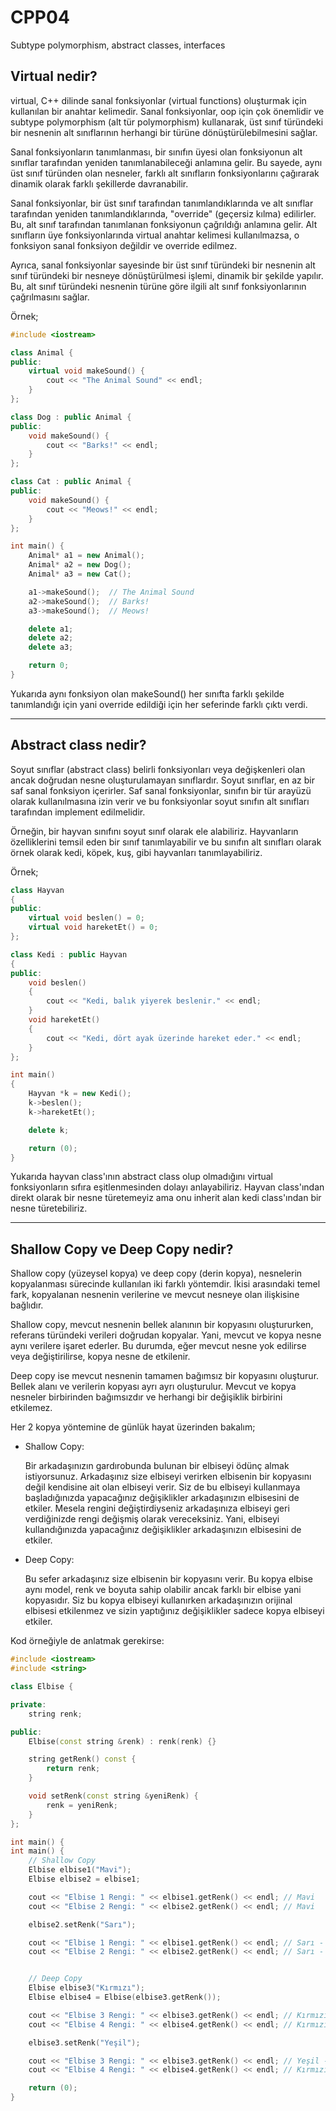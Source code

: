 # **CPP04**

Subtype polymorphism, abstract classes, interfaces

## Virtual nedir?

virtual, C++ dilinde sanal fonksiyonlar (virtual functions) oluşturmak için kullanılan bir anahtar kelimedir. Sanal fonksiyonlar, oop için çok önemlidir ve subtype polymorphism (alt tür polymorphism) kullanarak, üst sınıf türündeki bir nesnenin alt sınıflarının herhangi bir türüne dönüştürülebilmesini sağlar.

Sanal fonksiyonların tanımlanması, bir sınıfın üyesi olan fonksiyonun alt sınıflar tarafından yeniden tanımlanabileceği anlamına gelir. Bu sayede, aynı üst sınıf türünden olan nesneler, farklı alt sınıfların fonksiyonlarını çağırarak dinamik olarak farklı şekillerde davranabilir.

Sanal fonksiyonlar, bir üst sınıf tarafından tanımlandıklarında ve alt sınıflar tarafından yeniden tanımlandıklarında, "override" (geçersiz kılma) edilirler. Bu, alt sınıf tarafından tanımlanan fonksiyonun çağrıldığı anlamına gelir. Alt sınıfların üye fonksiyonlarında virtual anahtar kelimesi kullanılmazsa, o fonksiyon sanal fonksiyon değildir ve override edilmez.

Ayrıca, sanal fonksiyonlar sayesinde bir üst sınıf türündeki bir nesnenin alt sınıf türündeki bir nesneye dönüştürülmesi işlemi, dinamik bir şekilde yapılır. Bu, alt sınıf türündeki nesnenin türüne göre ilgili alt sınıf fonksiyonlarının çağrılmasını sağlar.

Örnek;
```cpp
#include <iostream>

class Animal {
public:
    virtual void makeSound() {
        cout << "The Animal Sound" << endl;
    }
};

class Dog : public Animal {
public:
    void makeSound() {
        cout << "Barks!" << endl;
    }
};

class Cat : public Animal {
public:
    void makeSound() {
        cout << "Meows!" << endl;
    }
};

int main() {
    Animal* a1 = new Animal();
    Animal* a2 = new Dog();
    Animal* a3 = new Cat();

    a1->makeSound();  // The Animal Sound
    a2->makeSound();  // Barks!
    a3->makeSound();  // Meows!

    delete a1;
    delete a2;
    delete a3;

    return 0;
}
```

Yukarıda aynı fonksiyon olan makeSound() her sınıfta farklı şekilde tanımlandığı için yani override edildiği için her seferinde farklı çıktı verdi.


---

## Abstract class nedir?

Soyut sınıflar (abstract class) belirli fonksiyonları veya değişkenleri olan ancak doğrudan nesne oluşturulamayan sınıflardır. Soyut sınıflar, en az bir saf sanal fonksiyon içerirler. Saf sanal fonksiyonlar, sınıfın bir tür arayüzü olarak kullanılmasına izin verir ve bu fonksiyonlar soyut sınıfın alt sınıfları tarafından implement edilmelidir.

Örneğin, bir hayvan sınıfını soyut sınıf olarak ele alabiliriz. Hayvanların özelliklerini temsil eden bir sınıf tanımlayabilir ve bu sınıfın alt sınıfları olarak örnek olarak kedi, köpek, kuş, gibi hayvanları tanımlayabiliriz.

Örnek;

```cpp
class Hayvan
{
public:
    virtual void beslen() = 0;
    virtual void hareketEt() = 0;
};

class Kedi : public Hayvan
{
public:
    void beslen()
    {
        cout << "Kedi, balık yiyerek beslenir." << endl;
    }
    void hareketEt()
    {
        cout << "Kedi, dört ayak üzerinde hareket eder." << endl;
    }
};

int main()
{
    Hayvan *k = new Kedi();
    k->beslen();
    k->hareketEt();

    delete k;

    return (0);
}

```

Yukarıda hayvan class'ının abstract class olup olmadığını virtual fonksiyonların sıfıra eşitlenmesinden dolayı anlayabiliriz. Hayvan class'ından direkt olarak bir nesne türetemeyiz ama onu inherit alan kedi class'ından bir nesne türetebiliriz.


---

## Shallow Copy ve Deep Copy nedir?

Shallow copy (yüzeysel kopya) ve deep copy (derin kopya), nesnelerin kopyalanması sürecinde kullanılan iki farklı yöntemdir. İkisi arasındaki temel fark, kopyalanan nesnenin verilerine ve mevcut nesneye olan ilişkisine bağlıdır.

Shallow copy, mevcut nesnenin bellek alanının bir kopyasını oluştururken, referans türündeki verileri doğrudan kopyalar. Yani, mevcut ve kopya nesne aynı verilere işaret ederler. Bu durumda, eğer mevcut nesne yok edilirse veya değiştirilirse, kopya nesne de etkilenir.

Deep copy ise mevcut nesnenin tamamen bağımsız bir kopyasını oluşturur. Bellek alanı ve verilerin kopyası ayrı ayrı oluşturulur. Mevcut ve kopya nesneler birbirinden bağımsızdır ve herhangi bir değişiklik birbirini etkilemez.

Her 2 kopya yöntemine de günlük hayat üzerinden bakalım;

- Shallow Copy:

    Bir arkadaşınızın gardırobunda bulunan bir elbiseyi ödünç almak istiyorsunuz. Arkadaşınız size elbiseyi verirken elbisenin bir kopyasını değil kendisine ait olan elbiseyi verir. Siz de bu elbiseyi kullanmaya başladığınızda yapacağınız değişiklikler arkadaşınızın elbisesini de etkiler. Mesela rengini değiştirdiyseniz arkadaşınıza elbiseyi geri verdiğinizde rengi değişmiş olarak vereceksiniz. Yani, elbiseyi kullandığınızda yapacağınız değişiklikler arkadaşınızın elbisesini de etkiler.

- Deep Copy:

    Bu sefer arkadaşınız size elbisenin bir kopyasını verir. Bu kopya elbise aynı model, renk ve boyuta sahip olabilir ancak farklı bir elbise yani kopyasıdır. Siz bu kopya elbiseyi kullanırken arkadaşınızın orijinal elbisesi etkilenmez ve sizin yaptığınız değişiklikler sadece kopya elbiseyi etkiler.


Kod örneğiyle de anlatmak gerekirse:

```cpp
#include <iostream>
#include <string>

class Elbise {

private:
    string renk;

public:
    Elbise(const string &renk) : renk(renk) {}

    string getRenk() const {
        return renk;
    }

    void setRenk(const string &yeniRenk) {
        renk = yeniRenk;
    }
};

int main() {
int main() {
    // Shallow Copy
    Elbise elbise1("Mavi");
    Elbise elbise2 = elbise1;

    cout << "Elbise 1 Rengi: " << elbise1.getRenk() << endl; // Mavi
    cout << "Elbise 2 Rengi: " << elbise2.getRenk() << endl; // Mavi

    elbise2.setRenk("Sarı");

    cout << "Elbise 1 Rengi: " << elbise1.getRenk() << endl; // Sarı - Etkilendi
    cout << "Elbise 2 Rengi: " << elbise2.getRenk() << endl; // Sarı - Değiştirildi


    // Deep Copy
    Elbise elbise3("Kırmızı");
    Elbise elbise4 = Elbise(elbise3.getRenk());

    cout << "Elbise 3 Rengi: " << elbise3.getRenk() << endl; // Kırmızı
    cout << "Elbise 4 Rengi: " << elbise4.getRenk() << endl; // Kırmızı

    elbise3.setRenk("Yeşil");

    cout << "Elbise 3 Rengi: " << elbise3.getRenk() << endl; // Yeşil - Değiştirildi
    cout << "Elbise 4 Rengi: " << elbise4.getRenk() << endl; // Kırmızı - Etkilenmedi

    return (0);
}


```

